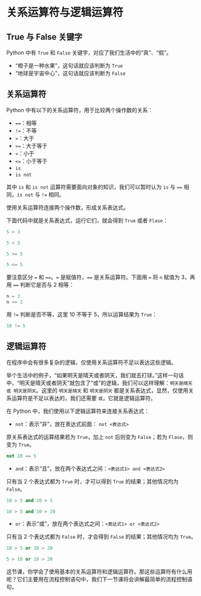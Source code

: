 # 关系运算符与逻辑运算符

## True 与 False 关键字

Python 中有 `True` 和 `False` 关键字，对应了我们生活中的“真”、“假”。

- “橙子是一种水果”，这句话就应该判断为 `True`
- “地球是宇宙中心”，这句话就应该判断为 `False`

## 关系运算符

Python 中有以下的关系运算符，用于比较两个操作数的关系：

- `==`：相等
- `!=`：不等
- `>`：大于
- `>=`：大于等于
- `<`：小于
- `<=`：小于等于
- `is`
- `is not`

其中 `is` 和 `is not` 运算符需要面向对象的知识，我们可以暂时认为 `is` 与 `==` 相同，`is not` 与 `!=` 相同。

使用关系运算符连接两个操作数，形成关系表达式。

下面代码中就是关系表达式，运行它们，就会得到 `True` 或者 `Flase`：

```python
5 > 3
```

```python
5 < 3
```

```python
5 >= 5
```

```python
5 <= 5
```

要注意区分 `=` 和 `==`。`=` 是赋值符，`==` 是关系运算符。下面用 `=` 将 `n` 赋值为 3，再用 `==` 判断它是否与 2 相等：

```python
n = 3
n == 2
```

用 `!=` 判断是否不等，这里 10 不等于 5，所以运算结果为 `True`：

```python
10 != 5
```

## 逻辑运算符

在程序中会有很多复杂的逻辑，仅使用关系运算符不足以表达这些逻辑。

举个生活中的例子，“如果明天是晴天或者阴天，我们就去打球。”这样一句话中，“明天是晴天或者阴天”就包含了“或”的逻辑，我们可以这样理解：`明天是晴天 或 明天是阴天`。这里的 `明天是晴天` 和 `明天是阴天` 都是关系表达式，显然，仅使用关系运算符是不足以表达的，我们还需要 `或`，它就是逻辑运算符。

在 Python 中，我们使用以下逻辑运算符来连接关系表达式：

- `not`：表示“非”，放在表达式前面： `not <表达式>`

原关系表达式的运算结果若为 `True`，加上 `not` 后则变为 `False`；若为 `Flase`，则变为 `True`。

```python
not 10 == 5
```

- `and`：表示“且”，放在两个表达式之间：`<表达式1> and <表达式2>`

只有当 2 个表达式都为 `True` 时，才可以得到 `True` 的结果；其他情况均为 `False`。

```python
10 > 5 and 20 > 5
```

```python
10 > 5 and 10 > 20
```

- `or`：表示“或”，放在两个表达式之间：`<表达式1> or <表达式2>`

只有当 2 个表达式都为 `False` 时，才会得到 `False` 的结果；其他情况均为 `True`。

```python
10 > 5 or 10 > 20
```

```python
5 > 10 or 10 > 20
```

这节课，你学会了使用基本的关系运算符和逻辑运算符。那这些运算符有什么用呢？它们主要用在流程控制语句中，我们下一节课将会讲解最简单的流程控制语句。